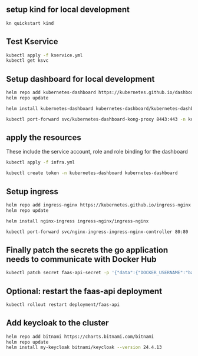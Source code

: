 ## setup kind for local development

```bash
kn quickstart kind
```

## Test Kservice

```bash
kubectl apply -f kservice.yml
kubectl get ksvc
```

## Setup dashboard for local development

```bash
helm repo add kubernetes-dashboard https://kubernetes.github.io/dashboard/
helm repo update

helm install kubernetes-dashboard kubernetes-dashboard/kubernetes-dashboard --create-namespace -n kubernetes-dashboard
```

```bash
kubectl port-forward svc/kubernetes-dashboard-kong-proxy 8443:443 -n kubernetes-dashboard
```

## apply the resources

These include the service account, role and role binding for the dashboard

```bash
kubectl apply -f infra.yml
```

```bash
kubectl create token -n kubernetes-dashboard kubernetes-dashboard
```

## Setup ingress

```bash
helm repo add ingress-nginx https://kubernetes.github.io/ingress-nginx
helm repo update

helm install nginx-ingress ingress-nginx/ingress-nginx

kubectl port-forward svc/nginx-ingress-ingress-nginx-controller 80:80
```

## Finally patch the secrets the go application needs to communicate with Docker Hub

```bash
kubectl patch secret faas-api-secret -p '{"data":{"DOCKER_USERNAME":"base64==","DOCKER_PASSWORD":"base64="}}'
```

## Optional: restart the faas-api deployment

```bash
kubectl rollout restart deployment/faas-api
```

## Add keycloak to the cluster

```bash
helm repo add bitnami https://charts.bitnami.com/bitnami
helm repo update
helm install my-keycloak bitnami/keycloak --version 24.4.13
```
